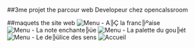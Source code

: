 ##3me projet the parcour web Developeur chez opencalssroom

##maquets the site web
![Menu - A╠Ç la franc╠ºaise](https://user-images.githubusercontent.com/86020548/168460630-b6ddbd3b-76a1-48cd-8011-0911b9f28fad.png)
![Menu - La note enchante╠üe](https://user-images.githubusercontent.com/86020548/168460632-07c9ca13-7d7e-4447-a37c-2b77aaa63306.png)
![Menu - La palette du gou╠ét](https://user-images.githubusercontent.com/86020548/168460633-5769d1ff-75ad-4f38-8a69-74a7d094926d.png)
![Menu - Le de╠ülice des sens](https://user-images.githubusercontent.com/86020548/168460634-5adcc85c-c057-43d5-ada6-d61c37fbab93.png)
![Accueil](https://user-images.githubusercontent.com/86020548/168460636-d01978a9-f5c7-43be-81aa-e90f94daa2aa.png)

